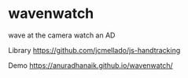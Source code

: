 # wavenwatch
wave at the camera watch an AD

Library https://github.com/jcmellado/js-handtracking 

Demo https://anuradhanaik.github.io/wavenwatch/
